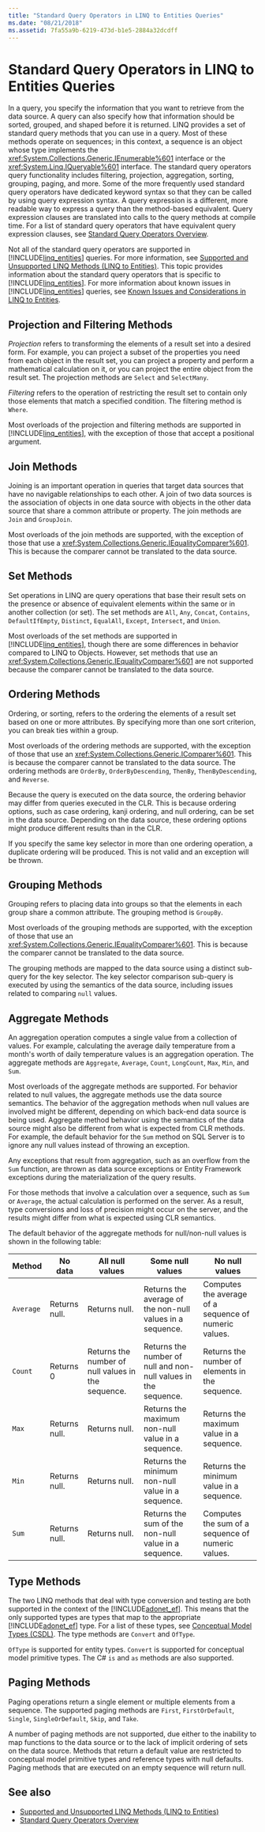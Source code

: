 ```yaml
---
title: "Standard Query Operators in LINQ to Entities Queries"
ms.date: "08/21/2018"
ms.assetid: 7fa55a9b-6219-473d-b1e5-2884a32dcdff
---
```

# Standard Query Operators in LINQ to Entities Queries
In a query, you specify the information that you want to retrieve from the data source. A query can also specify how that information should be sorted, grouped, and shaped before it is returned. LINQ provides a set of standard query methods that you can use in a query. Most of these methods operate on sequences; in this context, a sequence is an object whose type implements the <xref:System.Collections.Generic.IEnumerable%601> interface or the <xref:System.Linq.IQueryable%601> interface. The standard query operators query functionality includes filtering, projection, aggregation, sorting, grouping, paging, and more. Some of the more frequently used standard query operators have dedicated keyword syntax so that they can be called by using query expression syntax. A query expression is a different, more readable way to express a query than the method-based equivalent. Query expression clauses are translated into calls to the query methods at compile time. For a list of standard query operators that have equivalent query expression clauses, see [Standard Query Operators Overview](https://msdn.microsoft.com/library/24cda21e-8af8-4632-b519-c404a839b9b2).  
  
 Not all of the standard query operators are supported in [!INCLUDE[linq_entities](../../../../../../includes/linq-entities-md.md)] queries. For more information, see [Supported and Unsupported LINQ Methods (LINQ to Entities)](../../../../../../docs/framework/data/adonet/ef/language-reference/supported-and-unsupported-linq-methods-linq-to-entities.md). This topic provides information about the standard query operators that is specific to [!INCLUDE[linq_entities](../../../../../../includes/linq-entities-md.md)]. For more information about known issues in [!INCLUDE[linq_entities](../../../../../../includes/linq-entities-md.md)] queries, see [Known Issues and Considerations in LINQ to Entities](../../../../../../docs/framework/data/adonet/ef/language-reference/known-issues-and-considerations-in-linq-to-entities.md).  
  
## Projection and Filtering Methods  
 *Projection* refers to transforming the elements of a result set into a desired form. For example, you can project a subset of the properties you need from each object in the result set, you can project a property and perform a mathematical calculation on it, or you can project the entire object from the result set. The projection methods are `Select` and `SelectMany`.  
  
 *Filtering* refers to the operation of restricting the result set to contain only those elements that match a specified condition. The filtering method is `Where`.  
  
 Most overloads of the projection and filtering methods are supported in [!INCLUDE[linq_entities](../../../../../../includes/linq-entities-md.md)], with the exception of those that accept a positional argument.  
  
## Join Methods  
 Joining is an important operation in queries that target data sources that have no navigable relationships to each other. A join of two data sources is the association of objects in one data source with objects in the other data source that share a common attribute or property. The join methods are `Join` and `GroupJoin`.  
  
 Most overloads of the join methods are supported, with the exception of those that use a <xref:System.Collections.Generic.IEqualityComparer%601>. This is because the comparer cannot be translated to the data source.  
  
## Set Methods  
 Set operations in LINQ are query operations that base their result sets on the presence or absence of equivalent elements within the same or in another collection (or set). The set methods are `All`, `Any`, `Concat`, `Contains`, `DefaultIfEmpty`, `Distinct`, `EqualAll`, `Except`, `Intersect`, and `Union`.  
  
 Most overloads of the set methods are supported in [!INCLUDE[linq_entities](../../../../../../includes/linq-entities-md.md)], though there are some differences in behavior compared to LINQ to Objects. However, set methods that use an <xref:System.Collections.Generic.IEqualityComparer%601> are not supported because the comparer cannot be translated to the data source.  
  
## Ordering Methods  
 Ordering, or sorting, refers to the ordering the elements of a result set based on one or more attributes. By specifying more than one sort criterion, you can break ties within a group.  
  
 Most overloads of the ordering methods are supported, with the exception of those that use an <xref:System.Collections.Generic.IComparer%601>. This is because the comparer cannot be translated to the data source. The ordering methods are `OrderBy`, `OrderByDescending`, `ThenBy`, `ThenByDescending`, and `Reverse`.  
  
 Because the query is executed on the data source, the ordering behavior may differ from queries executed in the CLR. This is because ordering options, such as case ordering, kanji ordering, and null ordering, can be set in the data source. Depending on the data source, these ordering options might produce different results than in the CLR.  
  
 If you specify the same key selector in more than one ordering operation, a duplicate ordering will be produced. This is not valid and an exception will be thrown.  
  
## Grouping Methods  
 Grouping refers to placing data into groups so that the elements in each group share a common attribute. The grouping method is `GroupBy`.  
  
 Most overloads of the grouping methods are supported, with the exception of those that use an <xref:System.Collections.Generic.IEqualityComparer%601>. This is because the comparer cannot be translated to the data source.  
  
 The grouping methods are mapped to the data source using a distinct sub-query for the key selector. The key selector comparison sub-query is executed by using the semantics of the data source, including issues related to comparing `null` values.  
  
## Aggregate Methods  
 An aggregation operation computes a single value from a collection of values. For example, calculating the average daily temperature from a month's worth of daily temperature values is an aggregation operation. The aggregate methods are `Aggregate`, `Average`, `Count`, `LongCount`, `Max`, `Min`, and `Sum`.  
  
 Most overloads of the aggregate methods are supported. For behavior related to null values, the aggregate methods use the data source semantics. The behavior of the aggregation methods when null values are involved might be different, depending on which back-end data source is being used. Aggregate method behavior using the semantics of the data source might also be different from what is expected from CLR methods. For example, the default behavior for the `Sum` method on SQL Server is to ignore any null values instead of throwing an exception.  
  
 Any exceptions that result from aggregation, such as an overflow from the `Sum` function, are thrown as data source exceptions or Entity Framework exceptions during the materialization of the query results.  
  
 For those methods that involve a calculation over a sequence, such as `Sum` or `Average`, the actual calculation is performed on the server. As a result, type conversions and loss of precision might occur on the server, and the results might differ from what is expected using CLR semantics.  
  
 The default behavior of the aggregate methods for null/non-null values is shown in the following table:  
  
|Method|No data|All null values|Some null values|No null values|  
|------------|-------------|---------------------|----------------------|--------------------|  
|`Average`|Returns null.|Returns null.|Returns the average of the non-null values in a sequence.|Computes the average of a sequence of numeric values.|  
|`Count`|Returns 0|Returns the number of null values in the sequence.|Returns the number of null and non-null values in the sequence.|Returns the number of elements in the sequence.|  
|`Max`|Returns null.|Returns null.|Returns the maximum non-null value in a sequence.|Returns the maximum value in a sequence.|  
|`Min`|Returns null.|Returns null.|Returns the minimum non-null value in a sequence.|Returns the minimum value in a sequence.|  
|`Sum`|Returns null.|Returns null.|Returns the sum of the non-null value in a sequence.|Computes the sum of a sequence of numeric values.|  
  
## Type Methods  
 The two LINQ methods that deal with type conversion and testing are both supported in the context of the [!INCLUDE[adonet_ef](../../../../../../includes/adonet-ef-md.md)]. This means that the only supported types are types that map to the appropriate [!INCLUDE[adonet_ef](../../../../../../includes/adonet-ef-md.md)] type. For a list of these types, see [Conceptual Model Types (CSDL)](https://msdn.microsoft.com/library/987b995f-e429-4569-9559-b4146744def4). The type methods are `Convert` and `OfType`.  
  
 `OfType` is supported for entity types. `Convert` is supported for conceptual model primitive types.  The C# `is` and `as` methods are also supported.  
  
## Paging Methods  
 Paging operations return a single element or multiple elements from a sequence. The supported paging methods are `First`, `FirstOrDefault`, `Single`, `SingleOrDefault`, `Skip`, and `Take`.  
  
 A number of paging methods are not supported, due either to the inability to map functions to the data source or to the lack of implicit ordering of sets on the data source. Methods that return a default value are restricted to conceptual model primitive types and reference types with null defaults. Paging methods that are executed on an empty sequence will return null.  
  
## See also
- [Supported and Unsupported LINQ Methods (LINQ to Entities)](../../../../../../docs/framework/data/adonet/ef/language-reference/supported-and-unsupported-linq-methods-linq-to-entities.md)
- [Standard Query Operators Overview](https://msdn.microsoft.com/library/24cda21e-8af8-4632-b519-c404a839b9b2)
